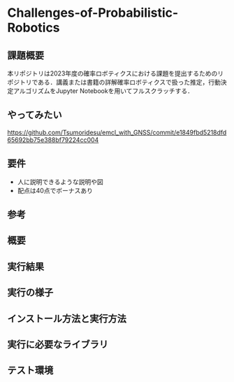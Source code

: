 # Challenges-of-Probabilistic-Robotics

## 課題概要
本リポジトリは2023年度の確率ロボティクスにおける課題を提出するためのリポジトリである．講義または書籍の詳解確率ロボティクスで扱った推定，行動決定アルゴリズムをJupyter Notebookを用いてフルスクラッチする．

## やってみたい
https://github.com/Tsumoridesu/emcl_with_GNSS/commit/e1849fbd5218dfd65692bb75e388bf79224cc004

## 要件
* 人に説明できるような説明や図
* 配点は40点でボーナスあり



## 参考

## 概要

## 実行結果

## 実行の様子

## インストール方法と実行方法

## 実行に必要なライブラリ

## テスト環境